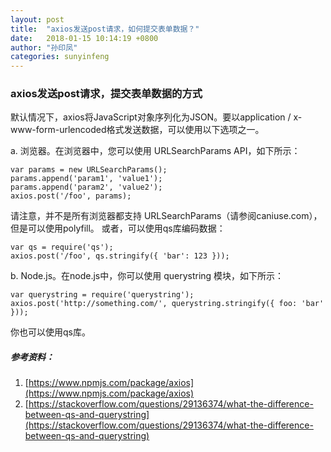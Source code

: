 ```yaml
---
layout: post
title:  "axios发送post请求，如何提交表单数据？"
date:   2018-01-15 10:14:19 +0800
author: "孙印凤"
categories: sunyinfeng
---
```


### axios发送post请求，提交表单数据的方式

默认情况下，axios将JavaScript对象序列化为JSON。要以application / x-www-form-urlencoded格式发送数据，可以使用以下选项之一。

a. 浏览器。在浏览器中，您可以使用 URLSearchParams API，如下所示：

```
var params = new URLSearchParams();
params.append('param1', 'value1');
params.append('param2', 'value2');
axios.post('/foo', params);
```
 
请注意，并不是所有浏览器都支持 URLSearchParams（请参阅caniuse.com），但是可以使用polyfill。
或者，可以使用qs库编码数据：

```
var qs = require('qs');
axios.post('/foo', qs.stringify({ 'bar': 123 }));
```

b. Node.js。在node.js中，你可以使用 querystring 模块，如下所示：

```
var querystring = require('querystring');
axios.post('http://something.com/', querystring.stringify({ foo: 'bar' }));
``` 
你也可以使用qs库。

##### 参考资料：
1. [https://www.npmjs.com/package/axios](https://www.npmjs.com/package/axios)
2. [https://stackoverflow.com/questions/29136374/what-the-difference-between-qs-and-querystring](https://stackoverflow.com/questions/29136374/what-the-difference-between-qs-and-querystring)
